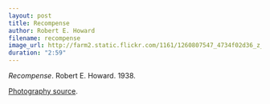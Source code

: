 ```yaml
---
layout: post
title: Recompense
author: Robert E. Howard
filename: recompense
image_url: http://farm2.static.flickr.com/1161/1260807547_4734f02d36_z_d.jpg?zz=1
duration: "2:59"
---
```


_Recompense_.  Robert E. Howard.  1938.

[Photography source](http://www.flickr.com/photos/lunadirimmel/1260807547/).
